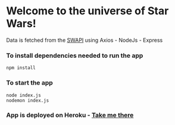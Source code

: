 # Welcome to the universe of Star Wars!

Data is fetched from the [SWAPI](https://swapi.dev/) using Axios - NodeJs - Express 

### To install dependencies needed to run the app
```
npm install 
```
### To start the app
```
node index.js 
nodemon index.js
```
### App is deployed on Heroku - [Take me there](ctd-swapi.herokuapp.com/)
